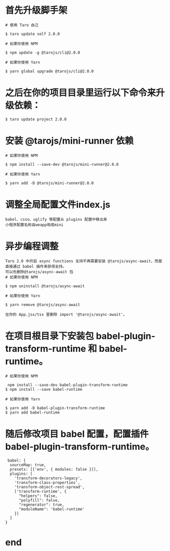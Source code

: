 # 首先升级脚手架
	# 使用 Taro 自己

	$ taro update self 2.0.0

	# 如果你使用 NPM

	$ npm update -g @tarojs/cli@2.0.0

	# 如果你使用 Yarn

	$ yarn global upgrade @tarojs/cli@2.0.0

#  之后在你的项目目录里运行以下命令来升级依赖：
	$ taro update project 2.0.0

# 安装 @tarojs/mini-runner 依赖
	# 如果你使用 NPM

	$ npm install --save-dev @tarojs/mini-runner@2.0.0

	# 如果你使用 Yarn

	$ yarn add -D @tarojs/mini-runner@2.0.0

# 调整全局配置文件index.js
	babel、csso、uglify 等配置从 plugins 配置中移出来
	小程序配置名称由weapp改成mini

# 异步编程调整
	Taro 2.0 中开启 async functions 支持不再需要安装 @tarojs/async-await，而是直接通过 babel 插件来获得支持。
	可以先删除@tarojs/async-await 包
	# 如果你使用 NPM

	$ npm uninstall @tarojs/async-await

	# 如果你使用 Yarn

	$ yarn remove @tarojs/async-await

	在你的 App.jsx/tsx 里删除 import '@tarojs/async-await'。

# 在项目根目录下安装包 babel-plugin-transform-runtime 和 babel-runtime。
	
	# 如果你使用 NPM

	 npm install --save-dev babel-plugin-transform-runtime
	$ npm install --save babel-runtime

	# 如果你使用 Yarn

	$ yarn add -D babel-plugin-transform-runtime
	$ yarn add babel-runtime

# 随后修改项目 babel 配置，配置插件 babel-plugin-transform-runtime。
	
	 babel: {
	  sourceMap: true,
	  presets: [['env', { modules: false }]],
	  plugins: [
	    'transform-decorators-legacy',
	    'transform-class-properties',
	    'transform-object-rest-spread',
	    ['transform-runtime', {
	      "helpers": false,
	      "polyfill": false,
	      "regenerator": true,
	      "moduleName": 'babel-runtime'
	    }]
	  ]
	} 

# end #